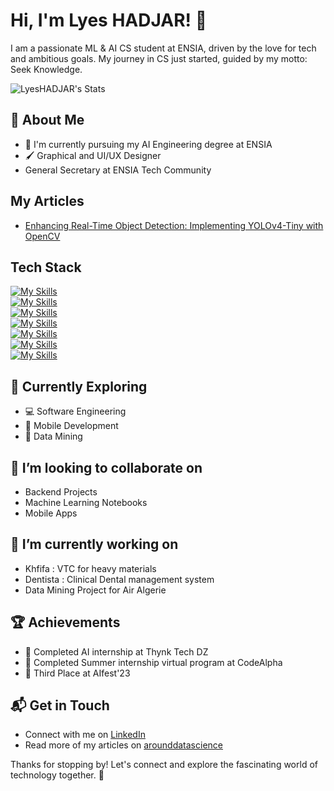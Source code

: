 # Hi, I'm Lyes HADJAR! 👋

I am a passionate ML & AI CS student at ENSIA, driven by the love for tech and ambitious goals. My journey in CS just started, guided by my motto: Seek Knowledge.

![LyesHADJAR's Stats](https://github-readme-stats.vercel.app/api?username=LyesHADJAR&theme=vue-dark&show_icons=true&hide_border=true&count_private=true&year=2025)

## 🚀 About Me

- 🔭 I'm currently pursuing my AI Engineering degree at ENSIA
- 🖌️ Graphical and UI/UX Designer
- General Secretary at ENSIA Tech Community

## My Articles

- [Enhancing Real-Time Object Detection: Implementing YOLOv4-Tiny with OpenCV](https://arounddatascience.com/blog/case-studies/enhancing-real-time-object-detection-implementing-yolov4-tiny-with-opencv/)

## Tech Stack

[![My Skills](https://skillicons.dev/icons?i=js,html,css,c,cpp,py,dart)](https://skillicons.dev)  
[![My Skills](https://skillicons.dev/icons?i=vscode,clion,anaconda,flutter)](https://skillicons.dev)  
[![My Skills](https://skillicons.dev/icons?i=figma,ps,ai)](https://skillicons.dev)  
[![My Skills](https://skillicons.dev/icons?i=git,github)](https://skillicons.dev)  
[![My Skills](https://skillicons.dev/icons?i=sklearn,tensorflow,opencv,pytorch)](https://skillicons.dev)  
[![My Skills](https://skillicons.dev/icons?i=linux)](https://skillicons.dev)  
[![My Skills](https://skillicons.dev/icons?i=obsidian)](https://skillicons.dev)

## 🌱 Currently Exploring

- 💻 Software Engineering
- 📱 Mobile Development
- 🤖 Data Mining

## 👯 I’m looking to collaborate on

- Backend Projects
- Machine Learning Notebooks
- Mobile Apps

## 🔭 I’m currently working on 

- Khfifa : VTC for heavy materials
- Dentista : Clinical Dental management system
- Data Mining Project for Air Algerie

## 🏆 Achievements

- 🌟 Completed AI internship at Thynk Tech DZ
- 🌟 Completed Summer internship virtual program at CodeAlpha
- 🌟 Third Place at AIfest'23

## 📬 Get in Touch

- Connect with me on [LinkedIn](https://www.linkedin.com/in/lyes-hadjar/)
- Read more of my articles on [arounddatascience](https://arounddatascience.com/)

Thanks for stopping by! Let's connect and explore the fascinating world of technology together. 🚀
